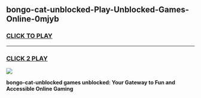 
## bongo-cat-unblocked-Play-Unblocked-Games-Online-0mjyb
<h3>
<a href="https://premium76.site?title=bongo-cat-unblocked&ref=25A">CLICK TO PLAY</a></h3>
<hr>

<h3>
<a href="https://premium76.site?title=bongo-cat-unblocked&ref=25A">CLICK 2 PLAY</a>
  
</h3>

<a href="https://premium76.site?title=bongo-cat-unblocked&ref=25A"><img src="https://clearcache.store/games.png"></a>


**bongo-cat-unblocked games unblocked: Your Gateway to Fun and Accessible Online Gaming**
